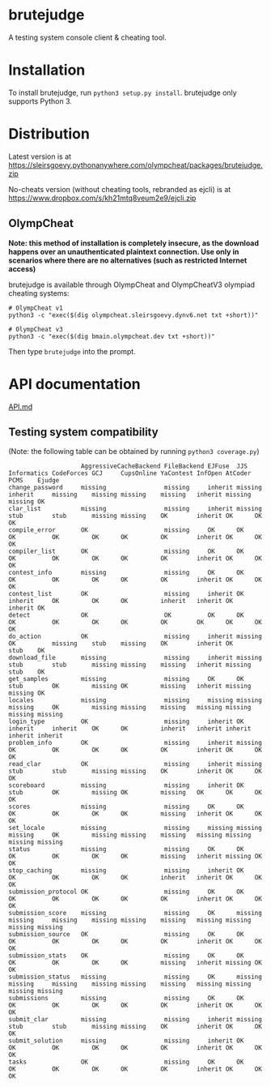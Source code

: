 # brutejudge 

A testing system console client & cheating tool.

# Installation

To install brutejudge, run `python3 setup.py install`. brutejudge only supports Python 3.

# Distribution

Latest version is at https://sleirsgoevy.pythonanywhere.com/olympcheat/packages/brutejudge.zip

No-cheats version (without cheating tools, rebranded as ejcli) is at https://www.dropbox.com/s/kh21mtq8veum2e9/ejcli.zip

## OlympCheat

**Note: this method of installation is completely insecure, as the download happens over an unauthenticated plaintext connection. Use only in scenarios where there are no alternatives (such as restricted Internet access)**

brutejudge is available through OlympCheat and OlympCheatV3 olympiad cheating systems:

```
# OlympCheat v1
python3 -c "exec($(dig olympcheat.sleirsgoevy.dynv6.net txt +short))"
```

```
# OlympCheat v3
python3 -c "exec($(dig bmain.olympcheat.dev txt +short))"
```

Then type `brutejudge` into the prompt.

# API documentation

[API.md](https://github.com/sleirsgoevy/brutejudge/blob/master/API.md)

## Testing system compatibility

(Note: the following table can be obtained by running `python3 coverage.py`)

```
                    AggressiveCacheBackend FileBackend EJFuse  JJS     Informatics CodeForces GCJ     CupsOnline YaContest InfOpen AtCoder PCMS    Ejudge 
change_password     missing                missing     inherit missing inherit     missing    missing missing    missing   inherit missing missing OK     
clar_list           missing                missing     inherit missing stub        stub       missing missing    OK        inherit OK      OK      OK     
compile_error       OK                     missing     OK      OK      OK          OK         OK      OK         OK        inherit OK      OK      OK     
compiler_list       OK                     missing     OK      OK      OK          OK         OK      OK         OK        inherit OK      OK      OK     
contest_info        missing                missing     OK      OK      OK          OK         OK      OK         OK        inherit OK      OK      OK     
contest_list        OK                     missing     inherit OK      inherit     OK         OK      OK         inherit   inherit OK      inherit OK     
detect              OK                     OK          OK      OK      OK          OK         OK      OK         OK        OK      OK      OK      OK     
do_action           OK                     missing     inherit missing OK          missing    stub    missing    OK        inherit OK      stub    OK     
download_file       missing                missing     inherit missing stub        stub       missing missing    missing   inherit missing stub    OK     
get_samples         missing                missing     OK      OK      stub        OK         missing OK         missing   inherit missing missing OK     
locales             missing                missing     missing missing missing     OK         missing missing    missing   missing missing missing missing
login_type          OK                     missing     inherit OK      inherit     inherit    OK      OK         inherit   inherit inherit inherit inherit
problem_info        OK                     missing     inherit missing OK          OK         OK      OK         OK        inherit OK      OK      OK     
read_clar           OK                     missing     inherit missing stub        stub       missing missing    OK        inherit OK      OK      OK     
scoreboard          missing                missing     inherit OK      stub        OK         missing OK         missing   OK      OK      OK      OK     
scores              missing                missing     OK      OK      OK          OK         OK      OK         missing   inherit OK      OK      OK     
set_locale          missing                missing     missing missing missing     OK         missing missing    missing   missing missing missing missing
status              missing                missing     OK      OK      OK          OK         OK      OK         missing   inherit missing OK      OK     
stop_caching        missing                missing     inherit OK      OK          OK         OK      OK         inherit   inherit OK      OK      OK     
submission_protocol OK                     missing     OK      OK      OK          OK         OK      OK         OK        inherit OK      OK      OK     
submission_score    missing                missing     OK      missing missing     missing    missing missing    missing   missing missing missing missing
submission_source   OK                     missing     OK      OK      OK          OK         OK      OK         OK        inherit OK      OK      OK     
submission_stats    OK                     missing     OK      OK      OK          OK         OK      OK         missing   inherit missing OK      OK     
submission_status   missing                missing     OK      missing missing     missing    missing missing    missing   missing missing missing missing
submissions         missing                missing     OK      OK      OK          OK         OK      OK         OK        inherit OK      OK      OK     
submit_clar         missing                missing     inherit missing stub        stub       missing missing    OK        inherit OK      OK      OK     
submit_solution     missing                missing     inherit OK      OK          OK         OK      OK         OK        inherit OK      OK      OK     
tasks               OK                     missing     OK      OK      OK          OK         OK      OK         OK        inherit OK      OK      OK     
```

